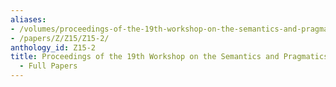 ```yaml
---
aliases:
- /volumes/proceedings-of-the-19th-workshop-on-the-semantics-and-pragmatics-of-dialogue-full-papers/
- /papers/Z/Z15/Z15-2/
anthology_id: Z15-2
title: Proceedings of the 19th Workshop on the Semantics and Pragmatics of Dialogue
  - Full Papers
---
```

